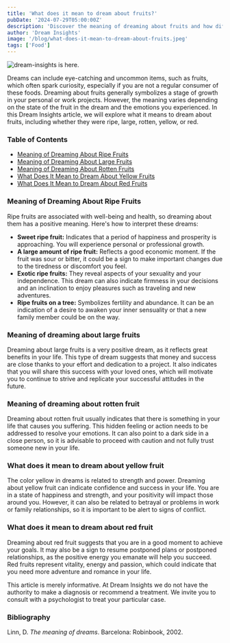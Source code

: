 ```yaml
---
title: 'What does it mean to dream about fruits?'
pubDate: '2024-07-29T05:00:00Z'
description: 'Discover the meaning of dreaming about fruits and how different types of fruits can reflect important aspects of your life and emotions.'
author: 'Dream Insights'
image: '/blog/what-does-it-mean-to-dream-about-fruits.jpeg'
tags: ['Food']
---
```


![dream-insights is here.](/blog/what-does-it-mean-to-dream-about-fruits.jpeg)

Dreams can include eye-catching and uncommon items, such as fruits, which often spark curiosity, especially if you are not a regular consumer of these foods. Dreaming about fruits generally symbolizes a stage of growth in your personal or work projects. However, the meaning varies depending on the state of the fruit in the dream and the emotions you experienced. In this Dream Insights article, we will explore what it means to dream about fruits, including whether they were ripe, large, rotten, yellow, or red.

### Table of Contents

- [Meaning of Dreaming About Ripe Fruits](#meaning-of-dreaming-about-ripe-fruits)
- [Meaning of Dreaming About Large Fruits](#meaning-of-dreaming-about-large-fruits)
- [Meaning of Dreaming About Rotten Fruits](#meaning-of-dreaming-about-rotten-fruits)
- [What Does It Mean to Dream About Yellow Fruits](#what-does-it-mean-to-dream-about-yellow-fruits)
- [What Does It Mean to Dream About Red Fruits](#what-does-it-mean-to-dream-about-red-fruits)

### Meaning of Dreaming About Ripe Fruits

Ripe fruits are associated with well-being and health, so dreaming about them has a positive meaning. Here's how to interpret these dreams:

- **Sweet ripe fruit:** Indicates that a period of happiness and prosperity is approaching. You will experience personal or professional growth.
- **A large amount of ripe fruit:** Reflects a good economic moment. If the fruit was sour or bitter, it could be a sign to make important changes due to the tiredness or discomfort you feel.
- **Exotic ripe fruits:** They reveal aspects of your sexuality and your independence. This dream can also indicate firmness in your decisions and an inclination to enjoy pleasures such as traveling and new adventures.
- **Ripe fruits on a tree:** Symbolizes fertility and abundance. It can be an indication of a desire to awaken your inner sensuality or that a new family member could be on the way.

### Meaning of dreaming about large fruits

Dreaming about large fruits is a very positive dream, as it reflects great benefits in your life. This type of dream suggests that money and success are close thanks to your effort and dedication to a project. It also indicates that you will share this success with your loved ones, which will motivate you to continue to strive and replicate your successful attitudes in the future.

### Meaning of dreaming about rotten fruit

Dreaming about rotten fruit usually indicates that there is something in your life that causes you suffering. This hidden feeling or action needs to be addressed to resolve your emotions. It can also point to a dark side in a close person, so it is advisable to proceed with caution and not fully trust someone new in your life.

### What does it mean to dream about yellow fruit

The color yellow in dreams is related to strength and power. Dreaming about yellow fruit can indicate confidence and success in your life. You are in a state of happiness and strength, and your positivity will impact those around you. However, it can also be related to betrayal or problems in work or family relationships, so it is important to be alert to signs of conflict.

### What does it mean to dream about red fruit

Dreaming about red fruit suggests that you are in a good moment to achieve your goals. It may also be a sign to resume postponed plans or postponed relationships, as the positive energy you emanate will help you succeed. Red fruits represent vitality, energy and passion, which could indicate that you need more adventure and romance in your life.

This article is merely informative. At Dream Insights we do not have the authority to make a diagnosis or recommend a treatment. We invite you to consult with a psychologist to treat your particular case.

### Bibliography

Linn, D. *The meaning of dreams*. Barcelona: Robinbook, 2002.